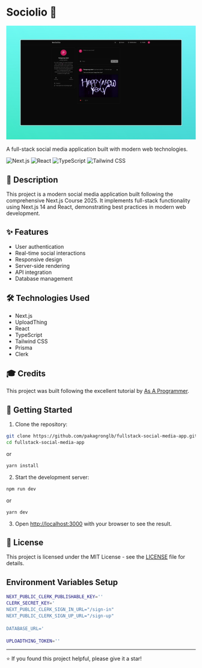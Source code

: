 # Sociolio 📱

![Sociolio](./public/sociolio-banner.jpeg)

A full-stack social media application built with modern web technologies.

![Next.js](https://img.shields.io/badge/Next.js-000000?style=for-the-badge&logo=next.js&logoColor=white)
![React](https://img.shields.io/badge/React-20232A?style=for-the-badge&logo=react&logoColor=61DAFB)
![TypeScript](https://img.shields.io/badge/TypeScript-007ACC?style=for-the-badge&logo=typescript&logoColor=white)
![Tailwind CSS](https://img.shields.io/badge/Tailwind_CSS-38B2AC?style=for-the-badge&logo=tailwind-css&logoColor=white)

## 📝 Description

This project is a modern social media application built following the comprehensive Next.js Course 2025. It implements full-stack functionality using Next.js 14 and React, demonstrating best practices in modern web development.

## ✨ Features

- User authentication
- Real-time social interactions
- Responsive design
- Server-side rendering
- API integration
- Database management

## 🛠️ Technologies Used

- Next.js
- UploadThing
- React
- TypeScript
- Tailwind CSS
- Prisma
- Clerk

## 🎓 Credits

This project was built following the excellent tutorial by [As A Programmer](https://www.youtube.com/watch?v=vUYopHWOURg).

## 🚀 Getting Started

1. Clone the repository:
```bash
git clone https://github.com/pakagronglb/fullstack-social-media-app.git
cd fullstack-social-media-app
```

or

```bash
yarn install
```

2. Start the development server:
```bash
npm run dev
```

or

```bash
yarn dev
```

3. Open [http://localhost:3000](http://localhost:3000) with your browser to see the result.

## 📄 License

This project is licensed under the MIT License - see the [LICENSE](LICENSE) file for details.

## Environment Variables Setup
```bash
NEXT_PUBLIC_CLERK_PUBLISHABLE_KEY=''
CLERK_SECRET_KEY='
NEXT_PUBLIC_CLERK_SIGN_IN_URL="/sign-in"
NEXT_PUBLIC_CLERK_SIGN_UP_URL="/sign-up"

DATABASE_URL='

UPLOADTHING_TOKEN=''
```

---

⭐ If you found this project helpful, please give it a star!


